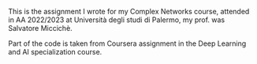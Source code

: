 This is the assignment I wrote for my Complex Networks course, attended in AA 2022/2023 at Università degli studi di Palermo, my prof. was Salvatore Miccichè.

Part of the code is taken from Coursera assignment in the Deep Learning and AI specialization course.
